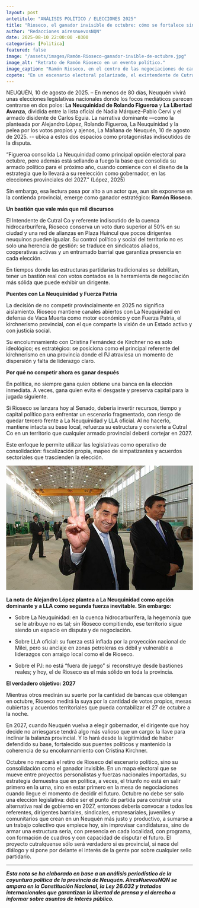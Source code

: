 ```yaml
---
layout: post
antetitulo: "ANÁLISIS POLÍTICO / ELECCIONES 2025"
title: "Rioseco, el ganador invisible de octubre: cómo se fortalece sin arriesgar la base"
author: "Redacciones airesnuevosNQN"
date: 2025-08-10 22:00:00 -0300
categories: [Politica]
featured: false
image: "/assets/images/Ramón-Rioseco-ganador-invible-de-octubre.jpg"
image_alt: "Retrato de Ramón Rioseco en un evento político."
image_caption: "Ramón Rioseco, en el centro de las negociaciones de cara a 2027."
copete: "En un escenario electoral polarizado, el exintendente de Cutral Co, Ramón Rioseco, se fortalece como un actor clave al evitar el desgaste de la contienda de 2025 y consolidar su base política para la elección a gobernador de 2027."
---
```


NEUQUÉN, 10 de agosto de 2025. – En menos de 80 días, Neuquén vivirá unas elecciones legislativas nacionales donde los focos mediáticos parecen centrarse en dos polos: **La Neuquinidad de Rolando Figueroa** y **La Libertad Avanza**, dividida entre la lista oficial de Nadia Márquez–Pablo Cervi y el armado disidente de Carlos Eguia. La narrativa dominante —como la planteada por Alejandro López, Rolando Figueroa, La Neuquinidad y la pelea por los votos propios y ajenos, La Mañana de Neuquén, 10 de agosto de 2025. -- ubica a estos dos espacios como protagonistas indiscutidos de la disputa.

“Figueroa consolida La Neuquinidad como principal opción electoral para octubre, pero además está sellando a fuego la base que consolida su armado político para el próximo año, cuando comience con el diseño de la estrategia que lo llevará a su reelección como gobernador, en las elecciones provinciales del 2027.” (López, 2025)

Sin embargo, esa lectura pasa por alto a un actor que, aun sin exponerse en la contienda provincial, emerge como ganador estratégico: **Ramón Rioseco**.

**Un bastión que vale más que mil discursos**

El Intendente de Cutral Co y referente indiscutido de la cuenca hidrocarburífera, Rioseco conserva un voto duro superior al 50% en su ciudad y una red de alianzas en Plaza Huincul que pocos dirigentes neuquinos pueden igualar. Su control político y social del territorio no es solo una herencia de gestión: se traduce en sindicatos aliados, cooperativas activas y un entramado barrial que garantiza presencia en cada elección.

En tiempos donde las estructuras partidarias tradicionales se debilitan, tener un bastión real con votos contados es la herramienta de negociación más sólida que puede exhibir un dirigente.

**Puentes con La Neuquinidad y Fuerza Patria**

La decisión de no competir provincialmente en 2025 no significa aislamiento. Rioseco mantiene canales abiertos con La Neuquinidad en defensa de Vaca Muerta como motor económico y con Fuerza Patria, el kirchnerismo provincial, con el que comparte la visión de un Estado activo y con justicia social.

Su encolumnamiento con Cristina Fernández de Kirchner no es solo ideológico; es estratégico: se posiciona como el principal referente del kirchnerismo en una provincia donde el PJ atraviesa un momento de dispersión y falta de liderazgo claro.

**Por qué no competir ahora es ganar después**

En política, no siempre gana quien obtiene una banca en la elección inmediata. A veces, gana quien evita el desgaste y preserva capital para la jugada siguiente.

Si Rioseco se lanzara hoy al Senado, debería invertir recursos, tiempo y capital político para enfrentar un escenario fragmentado, con riesgo de quedar tercero frente a La Neuquinidad y LLA oficial. Al no hacerlo, mantiene intacta su base local, refuerza su estructura y convierte a Cutral Co en un territorio que cualquier armado provincial deberá cortejar en 2027.

Este enfoque le permite utilizar las legislativas como operativo de consolidación: fiscalización propia, mapeo de simpatizantes y acuerdos sectoriales que trascienden la elección.

![](/assets/images/ramonrioseco.jpg)

**La nota de Alejandro López plantea a La Neuquinidad como opción dominante y a LLA como segunda fuerza inevitable. Sin embargo:**

* Sobre La Neuquinidad: en la cuenca hidrocarburífera, la hegemonía que se le atribuye no es tal; sin Rioseco compitiendo, ese territorio sigue siendo un espacio en disputa y de negociación.
  
* Sobre LLA oficial: su fuerza está inflada por la proyección nacional de Milei, pero su anclaje en zonas petroleras es débil y vulnerable a liderazgos con arraigo local como el de Rioseco.
  
* Sobre el PJ: no está “fuera de juego” si reconstruye desde bastiones reales; y hoy, el de Rioseco es el más sólido en toda la provincia.

**El verdadero objetivo: 2027**

Mientras otros medirán su suerte por la cantidad de bancas que obtengan en octubre, Rioseco medirá la suya por la cantidad de votos propios, mesas cubiertas y acuerdos territoriales que pueda contabilizar el 27 de octubre a la noche.

En 2027, cuando Neuquén vuelva a elegir gobernador, el dirigente que hoy decide no arriesgarse tendrá algo más valioso que un cargo: la llave para inclinar la balanza provincial. Y lo hará desde la legitimidad de haber defendido su base, fortalecido sus puentes políticos y mantenido la coherencia de su encolumnamiento con Cristina Kirchner.

Octubre no marcará el retiro de Rioseco del escenario político, sino su consolidación como el ganador invisible. En un mapa electoral que se mueve entre proyectos personalistas y fuerzas nacionales importadas, su estrategia demuestra que en política, a veces, el triunfo no está en salir primero en la urna, sino en estar primero en la mesa de negociaciones cuando llegue el momento de decidir el futuro.
Octubre no debe ser solo una elección legislativa: debe ser el punto de partida para construir una alternativa real de gobierno en 2027, entonces debería convocar a todos los referentes, dirigentes barriales, sindicales, empresariales, juveniles y comunitarios que crean en un Neuquén más justo y productivo, a sumarse a un trabajo colectivo que empiece hoy, sin improvisar candidaturas, sino de armar una estructura seria, con presencia en cada localidad, con programa, con formación de cuadros y con capacidad de disputar el futuro. 
El proyecto cutralquense sólo será verdadero si es provincial, si nace del diálogo y si pone por delante el interés de la gente por sobre cualquier sello partidario.

---

***Esta nota se ha elaborado en base a un análisis periodístico de la coyuntura política de la provincia de Neuquén. AiresNuevosNQN se ampara en la Constitución Nacional, la Ley 26.032 y tratados internacionales que garantizan la libertad de prensa y el derecho a informar sobre asuntos de interés público.***